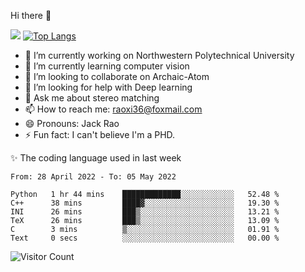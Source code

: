 Hi there 👋

![](https://github-readme-stats.vercel.app/api?username=Raohaocheng)
[![Top Langs](https://github-readme-stats.vercel.app/api/top-langs/?username=Raohaocheng&layout=compact)](https://github.com/anuraghazra/github-readme-stats)

- 🔭 I’m currently working on Northwestern Polytechnical University
- 🌱 I’m currently learning computer vision
- 👯 I’m looking to collaborate on Archaic-Atom
- 🤔 I’m looking for help with Deep learning
- 💬 Ask me about stereo matching
- 📫 How to reach me: raoxi36@foxmail.com
- 😄 Pronouns: Jack Rao
- ⚡ Fun fact: I can't believe I'm a PHD.

✨ The coding language used in last week
<!--START_SECTION:waka-->

```text
From: 28 April 2022 - To: 05 May 2022

Python   1 hr 44 mins    █████████████░░░░░░░░░░░░   52.48 %
C++      38 mins         ████▓░░░░░░░░░░░░░░░░░░░░   19.30 %
INI      26 mins         ███▒░░░░░░░░░░░░░░░░░░░░░   13.21 %
TeX      26 mins         ███▒░░░░░░░░░░░░░░░░░░░░░   13.09 %
C        3 mins          ▒░░░░░░░░░░░░░░░░░░░░░░░░   01.91 %
Text     0 secs          ░░░░░░░░░░░░░░░░░░░░░░░░░   00.00 %
```

<!--END_SECTION:waka-->

![Visitor Count](https://profile-counter.glitch.me/Raohaocheng/count.svg)

